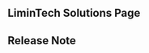 LiminTech Solutions Page
----------------------------------------

Release Note
----------------------------------------
